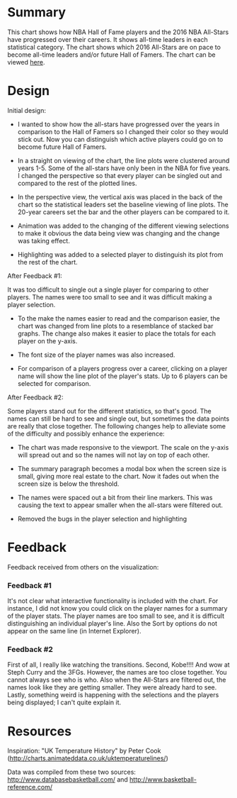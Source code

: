 # Summary
This chart shows how NBA Hall of Fame players and the 2016 NBA All-Stars have
progressed over their careers. It shows all-time leaders in each statistical
category. The chart shows which 2016 All-Stars are on pace to become all-time
leaders and/or future Hall of Famers. The chart can be viewed [here](https://wjenkins3.github.io/udacity-nanodegree/data-viz/).

# Design 
Initial design:

- I wanted to show how the all-stars have progressed over the years in comparison
to the Hall of Famers so I changed their color so they would stick out. Now you can
distinguish which active players could go on to become future Hall of Famers.

- In a straight on viewing of the chart, the line plots were clustered around years
1-5. Some of the all-stars have only been in the NBA for five years. I changed the
perspective so that every player can be singled out and compared to the rest of the
plotted lines.

- In the perspective view, the vertical axis was placed in the back of the chart so the
statistical leaders set the baseline viewing of line plots. The 20-year careers set the
bar and the other players can be compared to it.

- Animation was added to the changing of the different viewing selections to make it
obvious the data being view was changing and the change was taking effect.

- Highlighting was added to a selected player to distinguish its plot from the rest of the chart.

After Feedback #1:

It was too difficult to single out a single player for comparing to other players. The
names were too small to see and it was difficult making a player selection.

- To the make the names easier to read and the comparison easier, the chart was changed
from line plots to a resemblance of stacked bar graphs. The change also makes it easier to place the
totals for each player on the y-axis.

- The font size of the player names was also increased.

- For comparison of a players progress over a career, clicking on a player name will show
the line plot of the player's stats. Up to 6 players can be selected for comparison.

After Feedback #2:

Some players stand out for the different statistics, so that's good. The
names can still be hard to see and single out, but sometimes the data points
are really that close together. The following changes help to alleviate some of the
difficulty and possibly enhance the experience:

- The chart was made responsive to the viewport. The scale on the y-axis will spread out
and so the names will not lay on top of each other.

- The summary paragraph becomes a modal box when the screen size is small, giving more
real estate to the chart. Now it fades out when the screen size is below the threshold.

- The names were spaced out a bit from their line markers. This was causing the text to
appear smaller when the all-stars were filtered out.

- Removed the bugs in the player selection and highlighting

# Feedback
Feedback received from others on the visualization:

### Feedback #1
It's not clear what interactive functionality is included with the chart. For instance, I
did not know you could click on the player names for a summary of the player stats. The
player names are too small to see, and it is difficult distinguishing an individual
player's line. Also the Sort by options do not appear on the same line (in Internet
Explorer).

### Feedback #2
First of all, I really like watching the transitions. Second, Kobe!!!! And wow at Steph
Curry and the 3FGs. However, the names are too close together. You cannot always see who
is who. Also when the All-Stars are filtered out, the names look like they are getting
smaller. They were already hard to see. Lastly, something weird is happening with the
selections and the players being displayed; I can't quite explain it.

# Resources
Inspiration: "UK Temperature History" by Peter Cook
(http://charts.animateddata.co.uk/uktemperaturelines/)

Data was compiled from these two sources: http://www.databasebasketball.com/ and
http://www.basketball-reference.com/
